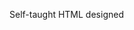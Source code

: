 Self-taught HTML designed
              
 
 
 
      
 
 
                                                                                                                                              